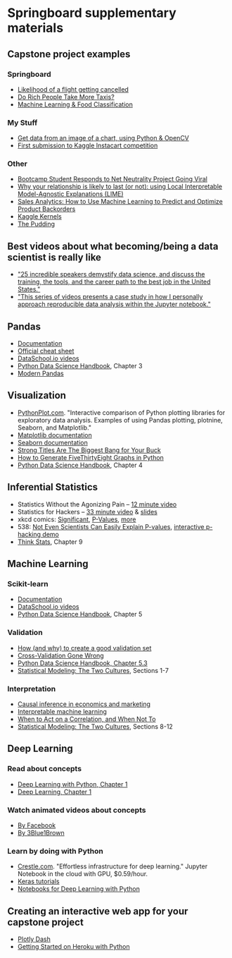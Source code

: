 # Springboard supplementary materials

## Capstone project examples

### Springboard
- [Likelihood of a flight getting cancelled](https://github.com/aajains/springboard-datascience-intensive/tree/master/capstone_project)
- [Do Rich People Take More Taxis?](https://www.springboard.com/blog/do-rich-people-take-more-taxis/)
- [Machine Learning & Food Classification](https://simonb83.github.io/machine-learning-food-classification.html)

### My Stuff
- [Get data from an image of a chart, using Python & OpenCV](https://github.com/rrherr/hired/blob/master/Get%20data%20from%20image%20of%20chart.ipynb)
- [First submission to Kaggle Instacart competition](https://github.com/rrherr/springboard/blob/master/Kaggle%20Instacart%20first%20submission.ipynb)

### Other
- [Bootcamp Student Responds to Net Neutrality Project Going Viral](http://www.thisismetis.com/blog/metis-student-jeff-kao-responds-to-net-neutrality-project-going-viral)
- [Why your relationship is likely to last (or not): using Local Interpretable Model-Agnostic Explanations (LIME)](http://blog.fastforwardlabs.com/2017/09/01/LIME-for-couples.html)
- [Sales Analytics: How to Use Machine Learning to Predict and Optimize Product Backorders](http://www.business-science.io/business/2017/10/16/sales_backorder_prediction.html)
- [Kaggle Kernels](https://www.kaggle.com/kernels)
- [The Pudding](https://pudding.cool/)

## Best videos about what becoming/being a data scientist is really like
- ["25 incredible speakers demystify data science, and discuss the training, the tools, and the career path to the best job in the United States."](https://www.thisismetis.com/demystifying-data-science-recordings)
- ["This series of videos presents a case study in how I personally approach reproducible data analysis within the Jupyter notebook."](http://jakevdp.github.io/blog/2017/03/03/reproducible-data-analysis-in-jupyter/)

## Pandas
- [Documentation](http://pandas.pydata.org/pandas-docs/stable/)
- [Official cheat sheet](https://github.com/pandas-dev/pandas/tree/master/doc/cheatsheet)
- [DataSchool.io videos](http://www.dataschool.io/easier-data-analysis-with-pandas/)
- [Python Data Science Handbook](https://jakevdp.github.io/PythonDataScienceHandbook/), Chapter 3
- [Modern Pandas](https://tomaugspurger.github.io/modern-1-intro)

## Visualization
- [PythonPlot.com](http://pythonplot.com/). "Interactive comparison of Python plotting libraries for exploratory data analysis. Examples of using Pandas plotting, plotnine, Seaborn, and Matplotlib."
- [Matplotlib documentation](https://matplotlib.org/index.html)
- [Seaborn documentation](https://seaborn.pydata.org)
- [Strong Titles Are The Biggest Bang for Your Buck](http://stephanieevergreen.com/strong-titles/)
- [How to Generate FiveThirtyEight Graphs in Python](https://www.dataquest.io/blog/making-538-plots/)
- [Python Data Science Handbook](https://jakevdp.github.io/PythonDataScienceHandbook/), Chapter 4

## Inferential Statistics
- Statistics Without the Agonizing Pain – [12 minute video](https://www.youtube.com/watch?v=5Dnw46eC-0o)
- Statistics for Hackers – [33 minute video](https://www.youtube.com/watch?v=Iq9DzN6mvYA) & [slides](https://speakerdeck.com/jakevdp/statistics-for-hackers)
- xkcd comics: [Significant](https://www.explainxkcd.com/wiki/index.php/882:_Significant), [P-Values](https://www.explainxkcd.com/wiki/index.php/1478:_P-Values), [more](https://www.explainxkcd.com/wiki/index.php/Category:Statistics)
- 538: [Not Even Scientists Can Easily Explain P-values](http://fivethirtyeight.com/features/not-even-scientists-can-easily-explain-p-values/), [interactive p-hacking demo](https://fivethirtyeight.com/features/science-isnt-broken/)
- [Think Stats](http://greenteapress.com/wp/think-stats-2e/), Chapter 9

## Machine Learning

### Scikit-learn
- [Documentation](http://scikit-learn.org/stable/documentation.html)
- [DataSchool.io videos](http://www.dataschool.io/machine-learning-with-scikit-learn/)
- [Python Data Science Handbook](https://jakevdp.github.io/PythonDataScienceHandbook/), Chapter 5

### Validation
- [How (and why) to create a good validation set](http://www.fast.ai/2017/11/13/validation-sets/)
- [Cross-Validation Gone Wrong](http://betatim.github.io/posts/cross-validation-gone-wrong/)
- [Python Data Science Handbook, Chapter 5.3](https://jakevdp.github.io/PythonDataScienceHandbook/05.03-hyperparameters-and-model-validation.html)
- [Statistical Modeling: The Two Cultures](https://projecteuclid.org/download/pdf_1/euclid.ss/1009213726), Sections 1-7

### Interpretation
- [Causal inference in economics and marketing](http://www.pnas.org/content/113/27/7310.full.pdf)
- [Interpretable machine learning](https://christophm.github.io/interpretable-ml-book/)
- [When to Act on a Correlation, and When Not To](https://hbr.org/2014/03/when-to-act-on-a-correlation-and-when-not-to)
- [Statistical Modeling: The Two Cultures](https://projecteuclid.org/download/pdf_1/euclid.ss/1009213726), Sections 8-12

## Deep Learning

### Read about concepts
- [Deep Learning with Python, Chapter 1](https://livebook.manning.com/#!/book/deep-learning-with-python/chapter-1)
- [Deep Learning, Chapter 1](http://www.deeplearningbook.org/contents/intro.html)

### Watch animated videos about concepts
- [By Facebook](https://code.facebook.com/pages/1902086376686983)
- [By 3Blue1Brown](https://www.youtube.com/playlist?list=PLZHQObOWTQDNU6R1_67000Dx_ZCJB-3pi)

### Learn by doing with Python
- [Crestle.com](https://www.crestle.com/). "Effortless infrastructure for deep learning." Jupyter Notebook in the cloud with GPU, $0.59/hour.
- [Keras tutorials](https://blog.keras.io/category/tutorials.html)
- [Notebooks for Deep Learning with Python](https://github.com/fchollet/deep-learning-with-python-notebooks)

## Creating an interactive web app for your capstone project
- [Plotly Dash](https://plot.ly/dash/)
- [Getting Started on Heroku with Python](https://devcenter.heroku.com/articles/getting-started-with-python#introduction)
